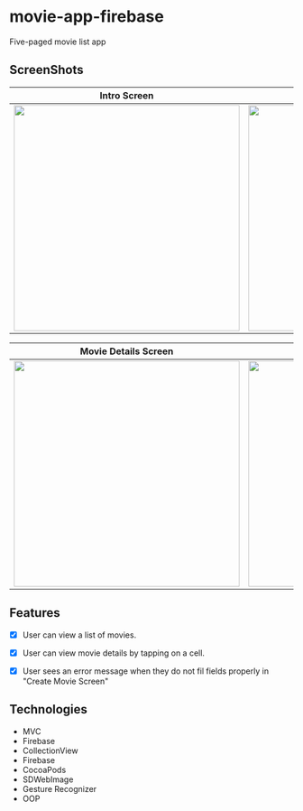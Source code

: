 # movie-app-firebase


Five-paged movie list app

## ScreenShots

| Intro Screen | Movie List Screen |Create Movie Screen|
| ------------ |  -----------------|--------------------
<img src ="https://snipboard.io/7sko6C.jpg" widt=200 height=400>|<img src ="https://snipboard.io/v0DlxR.jpg" widt=200 height=400>|<img src ="https://snipboard.io/xmw75y.jpg" widt=200 height=400>

| Movie Details Screen| Edit Movie Screen |
| ------------------- |  -----------------|
<img src ="https://snipboard.io/fTk0Ht.jpg" widt=200 height=400>|<img src ="https://snipboard.io/fj4Wsh.jpg" widt=200 height=400>

## Features
- [x] User can view a list of movies. 
- [x] User can view movie details by tapping on a cell.
- [x] User sees an error message when they do not fil fields properly in "Create Movie Screen"


## Technologies

- MVC
- Firebase
- CollectionView
- Firebase
- CocoaPods
- SDWebImage
- Gesture Recognizer
- OOP
